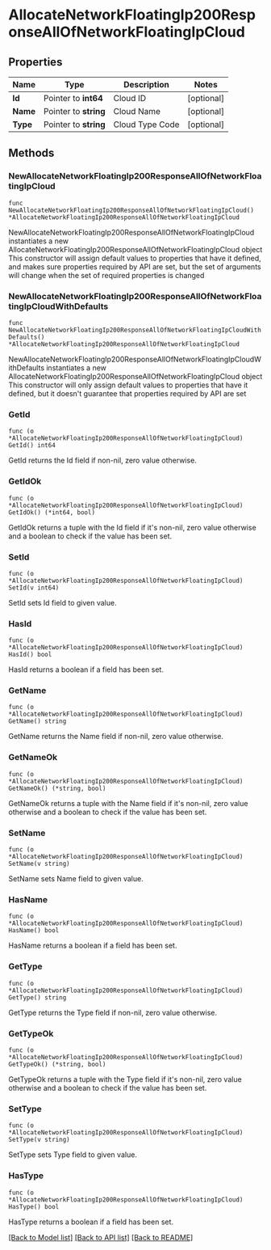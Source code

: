 # AllocateNetworkFloatingIp200ResponseAllOfNetworkFloatingIpCloud

## Properties

Name | Type | Description | Notes
------------ | ------------- | ------------- | -------------
**Id** | Pointer to **int64** | Cloud ID | [optional] 
**Name** | Pointer to **string** | Cloud Name | [optional] 
**Type** | Pointer to **string** | Cloud Type Code | [optional] 

## Methods

### NewAllocateNetworkFloatingIp200ResponseAllOfNetworkFloatingIpCloud

`func NewAllocateNetworkFloatingIp200ResponseAllOfNetworkFloatingIpCloud() *AllocateNetworkFloatingIp200ResponseAllOfNetworkFloatingIpCloud`

NewAllocateNetworkFloatingIp200ResponseAllOfNetworkFloatingIpCloud instantiates a new AllocateNetworkFloatingIp200ResponseAllOfNetworkFloatingIpCloud object
This constructor will assign default values to properties that have it defined,
and makes sure properties required by API are set, but the set of arguments
will change when the set of required properties is changed

### NewAllocateNetworkFloatingIp200ResponseAllOfNetworkFloatingIpCloudWithDefaults

`func NewAllocateNetworkFloatingIp200ResponseAllOfNetworkFloatingIpCloudWithDefaults() *AllocateNetworkFloatingIp200ResponseAllOfNetworkFloatingIpCloud`

NewAllocateNetworkFloatingIp200ResponseAllOfNetworkFloatingIpCloudWithDefaults instantiates a new AllocateNetworkFloatingIp200ResponseAllOfNetworkFloatingIpCloud object
This constructor will only assign default values to properties that have it defined,
but it doesn't guarantee that properties required by API are set

### GetId

`func (o *AllocateNetworkFloatingIp200ResponseAllOfNetworkFloatingIpCloud) GetId() int64`

GetId returns the Id field if non-nil, zero value otherwise.

### GetIdOk

`func (o *AllocateNetworkFloatingIp200ResponseAllOfNetworkFloatingIpCloud) GetIdOk() (*int64, bool)`

GetIdOk returns a tuple with the Id field if it's non-nil, zero value otherwise
and a boolean to check if the value has been set.

### SetId

`func (o *AllocateNetworkFloatingIp200ResponseAllOfNetworkFloatingIpCloud) SetId(v int64)`

SetId sets Id field to given value.

### HasId

`func (o *AllocateNetworkFloatingIp200ResponseAllOfNetworkFloatingIpCloud) HasId() bool`

HasId returns a boolean if a field has been set.

### GetName

`func (o *AllocateNetworkFloatingIp200ResponseAllOfNetworkFloatingIpCloud) GetName() string`

GetName returns the Name field if non-nil, zero value otherwise.

### GetNameOk

`func (o *AllocateNetworkFloatingIp200ResponseAllOfNetworkFloatingIpCloud) GetNameOk() (*string, bool)`

GetNameOk returns a tuple with the Name field if it's non-nil, zero value otherwise
and a boolean to check if the value has been set.

### SetName

`func (o *AllocateNetworkFloatingIp200ResponseAllOfNetworkFloatingIpCloud) SetName(v string)`

SetName sets Name field to given value.

### HasName

`func (o *AllocateNetworkFloatingIp200ResponseAllOfNetworkFloatingIpCloud) HasName() bool`

HasName returns a boolean if a field has been set.

### GetType

`func (o *AllocateNetworkFloatingIp200ResponseAllOfNetworkFloatingIpCloud) GetType() string`

GetType returns the Type field if non-nil, zero value otherwise.

### GetTypeOk

`func (o *AllocateNetworkFloatingIp200ResponseAllOfNetworkFloatingIpCloud) GetTypeOk() (*string, bool)`

GetTypeOk returns a tuple with the Type field if it's non-nil, zero value otherwise
and a boolean to check if the value has been set.

### SetType

`func (o *AllocateNetworkFloatingIp200ResponseAllOfNetworkFloatingIpCloud) SetType(v string)`

SetType sets Type field to given value.

### HasType

`func (o *AllocateNetworkFloatingIp200ResponseAllOfNetworkFloatingIpCloud) HasType() bool`

HasType returns a boolean if a field has been set.


[[Back to Model list]](../README.md#documentation-for-models) [[Back to API list]](../README.md#documentation-for-api-endpoints) [[Back to README]](../README.md)


